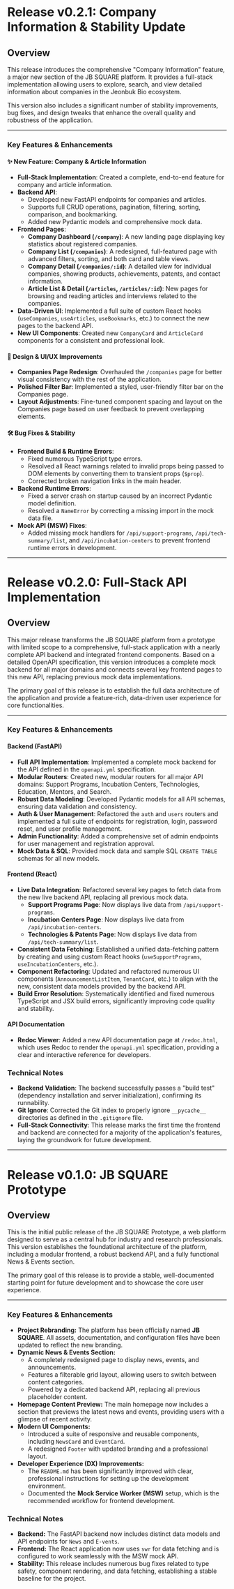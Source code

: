 # Release v0.2.1: Company Information & Stability Update

## Overview

This release introduces the comprehensive "Company Information" feature, a major new section of the JB SQUARE platform. It provides a full-stack implementation allowing users to explore, search, and view detailed information about companies in the Jeonbuk Bio ecosystem.

This version also includes a significant number of stability improvements, bug fixes, and design tweaks that enhance the overall quality and robustness of the application.

---

### Key Features & Enhancements

#### ✨ New Feature: Company & Article Information
*   **Full-Stack Implementation**: Created a complete, end-to-end feature for company and article information.
*   **Backend API**:
    *   Developed new FastAPI endpoints for companies and articles.
    *   Supports full CRUD operations, pagination, filtering, sorting, comparison, and bookmarking.
    *   Added new Pydantic models and comprehensive mock data.
*   **Frontend Pages**:
    *   **Company Dashboard (`/company`)**: A new landing page displaying key statistics about registered companies.
    *   **Company List (`/companies`)**: A redesigned, full-featured page with advanced filters, sorting, and both card and table views.
    *   **Company Detail (`/companies/:id`)**: A detailed view for individual companies, showing products, achievements, patents, and contact information.
    *   **Article List & Detail (`/articles`, `/articles/:id`)**: New pages for browsing and reading articles and interviews related to the companies.
*   **Data-Driven UI**: Implemented a full suite of custom React hooks (`useCompanies`, `useArticles`, `useBookmarks`, etc.) to connect the new pages to the backend API.
*   **New UI Components**: Created new `CompanyCard` and `ArticleCard` components for a consistent and professional look.

#### 🎨 Design & UI/UX Improvements
*   **Companies Page Redesign**: Overhauled the `/companies` page for better visual consistency with the rest of the application.
*   **Polished Filter Bar**: Implemented a styled, user-friendly filter bar on the Companies page.
*   **Layout Adjustments**: Fine-tuned component spacing and layout on the Companies page based on user feedback to prevent overlapping elements.

#### 🛠️ Bug Fixes & Stability
*   **Frontend Build & Runtime Errors**:
    *   Fixed numerous TypeScript type errors.
    *   Resolved all React warnings related to invalid props being passed to DOM elements by converting them to transient props (`$prop`).
    *   Corrected broken navigation links in the main header.
*   **Backend Runtime Errors**:
    *   Fixed a server crash on startup caused by an incorrect Pydantic model definition.
    *   Resolved a `NameError` by correcting a missing import in the mock data file.
*   **Mock API (MSW) Fixes**:
    *   Added missing mock handlers for `/api/support-programs`, `/api/tech-summary/list`, and `/api/incubation-centers` to prevent frontend runtime errors in development.

---

# Release v0.2.0: Full-Stack API Implementation

## Overview

This major release transforms the JB SQUARE platform from a prototype with limited scope to a comprehensive, full-stack application with a nearly complete API backend and integrated frontend components. Based on a detailed OpenAPI specification, this version introduces a complete mock backend for all major domains and connects several key frontend pages to this new API, replacing previous mock data implementations.

The primary goal of this release is to establish the full data architecture of the application and provide a feature-rich, data-driven user experience for core functionalities.

---

### Key Features & Enhancements

#### Backend (FastAPI)
*   **Full API Implementation**: Implemented a complete mock backend for the API defined in the `openapi.yml` specification.
*   **Modular Routers**: Created new, modular routers for all major API domains: Support Programs, Incubation Centers, Technologies, Education, Mentors, and Search.
*   **Robust Data Modeling**: Developed Pydantic models for all API schemas, ensuring data validation and consistency.
*   **Auth & User Management**: Refactored the `auth` and `users` routers and implemented a full suite of endpoints for registration, login, password reset, and user profile management.
*   **Admin Functionality**: Added a comprehensive set of admin endpoints for user management and registration approval.
*   **Mock Data & SQL**: Provided mock data and sample SQL `CREATE TABLE` schemas for all new models.

#### Frontend (React)
*   **Live Data Integration**: Refactored several key pages to fetch data from the new live backend API, replacing all previous mock data.
    *   **Support Programs Page**: Now displays live data from `/api/support-programs`.
    *   **Incubation Centers Page**: Now displays live data from `/api/incubation-centers`.
    *   **Technologies & Patents Page**: Now displays live data from `/api/tech-summary/list`.
*   **Consistent Data Fetching**: Established a unified data-fetching pattern by creating and using custom React hooks (`useSupportPrograms`, `useIncubationCenters`, etc.).
*   **Component Refactoring**: Updated and refactored numerous UI components (`AnnouncementListItem`, `TenantCard`, etc.) to align with the new, consistent data models provided by the backend API.
*   **Build Error Resolution**: Systematically identified and fixed numerous TypeScript and JSX build errors, significantly improving code quality and stability.

#### API Documentation
*   **Redoc Viewer**: Added a new API documentation page at `/redoc.html`, which uses Redoc to render the `openapi.yml` specification, providing a clear and interactive reference for developers.

### Technical Notes
*   **Backend Validation**: The backend successfully passes a "build test" (dependency installation and server initialization), confirming its runnability.
*   **Git Ignore**: Corrected the Git index to properly ignore `__pycache__` directories as defined in the `.gitignore` file.
*   **Full-Stack Connectivity**: This release marks the first time the frontend and backend are connected for a majority of the application's features, laying the groundwork for future development.

---

# Release v0.1.0: JB SQUARE Prototype

## Overview

This is the initial public release of the JB SQUARE Prototype, a web platform designed to serve as a central hub for industry and research professionals. This version establishes the foundational architecture of the platform, including a modular frontend, a robust backend API, and a fully functional News & Events section.

The primary goal of this release is to provide a stable, well-documented starting point for future development and to showcase the core user experience.

---

### Key Features & Enhancements

*   **Project Rebranding:** The platform has been officially named **JB SQUARE**. All assets, documentation, and configuration files have been updated to reflect the new branding.
*   **Dynamic News & Events Section:**
    *   A completely redesigned page to display news, events, and announcements.
    *   Features a filterable grid layout, allowing users to switch between content categories.
    *   Powered by a dedicated backend API, replacing all previous placeholder content.
*   **Homepage Content Preview:** The main homepage now includes a section that previews the latest news and events, providing users with a glimpse of recent activity.
*   **Modern UI Components:**
    *   Introduced a suite of responsive and reusable components, including `NewsCard` and `EventCard`.
    *   A redesigned `Footer` with updated branding and a professional layout.
*   **Developer Experience (DX) Improvements:**
    *   The `README.md` has been significantly improved with clear, professional instructions for setting up the development environment.
    *   Documented the **Mock Service Worker (MSW)** setup, which is the recommended workflow for frontend development.

### Technical Notes

*   **Backend:** The FastAPI backend now includes distinct data models and API endpoints for `News` and `E-vents`.
*   **Frontend:** The React application now uses `swr` for data fetching and is configured to work seamlessly with the MSW mock API.
*   **Stability:** This release includes numerous bug fixes related to type safety, component rendering, and data fetching, establishing a stable baseline for the project.
